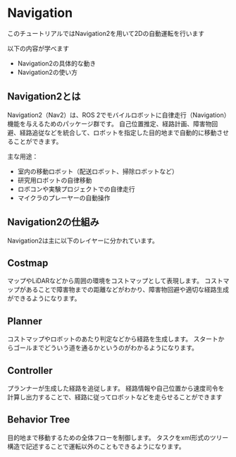 # Navigation
このチュートリアルではNavigation2を用いて2Dの自動運転を行います


以下の内容が学べます
- Navigation2の具体的な動き
- Navigation2の使い方

## Navigation2とは
Navigation2（Nav2）は、ROS 2でモバイルロボットに自律走行（Navigation）機能を与えるためのパッケージ群です。
自己位置推定、経路計画、障害物回避、経路追従などを統合して、ロボットを指定した目的地まで自動的に移動させることができます。

主な用途：
- 室内の移動ロボット（配送ロボット、掃除ロボットなど）
- 研究用ロボットの自律移動
- ロボコンや実験プロジェクトでの自律走行
- マイクラのプレーヤーの自動操作

## Navigation2の仕組み
Navigation2は主に以下のレイヤーに分かれています。

## Costmap
マップやLiDARなどから周囲の環境をコストマップとして表現します。
コストマップがあることで障害物までの距離などがわかり、障害物回避や適切な経路生成ができるようになります。

## Planner
コストマップやロボットのあたり判定などから経路を生成します。
スタートからゴールまでどういう道を通るかというのがわかるようになります。

## Controller
プランナーが生成した経路を追従します。
経路情報や自己位置から速度司令を計算し出力することで、経路に従ってロボットなどを走らせることができます

## Behavior Tree
目的地まで移動するための全体フローを制御します。
タスクをxml形式のツリー構造で記述することで運転以外のこともできるようになります。

